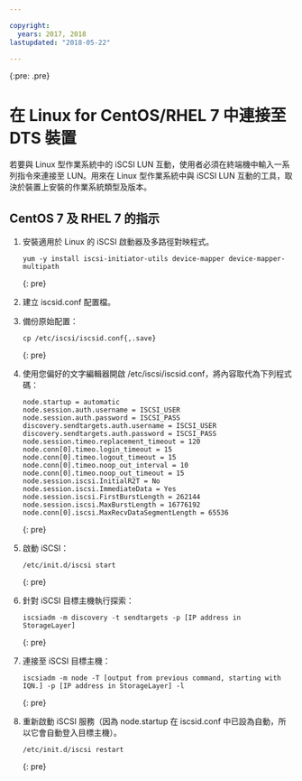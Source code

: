 ```yaml
---

copyright:
  years: 2017, 2018
lastupdated: "2018-05-22"

---
```

{:pre: .pre}

# 在 Linux for CentOS/RHEL 7 中連接至 DTS 裝置

若要與 Linux 型作業系統中的 iSCSI LUN 互動，使用者必須在終端機中輸入一系列指令來連接至 LUN。用來在 Linux 型作業系統中與 iSCSI LUN 互動的工具，取決於裝置上安裝的作業系統類型及版本。

## CentOS 7 及 RHEL 7 的指示

1. 安裝適用於 Linux 的 iSCSI 啟動器及多路徑對映程式。
   ```
   yum -y install iscsi-initiator-utils device-mapper device-mapper-multipath
   ```
   {: pre}

2. 建立 iscsid.conf 配置檔。

3. 備份原始配置：
   ```
   cp /etc/iscsi/iscsid.conf{,.save}
   ```
   {: pre}

4. 使用您偏好的文字編輯器開啟 /etc/iscsi/iscsid.conf，將內容取代為下列程式碼：
   ```
   node.startup = automatic
   node.session.auth.username = ISCSI_USER
   node.session.auth.password = ISCSI_PASS
   discovery.sendtargets.auth.username = ISCSI_USER
   discovery.sendtargets.auth.password = ISCSI_PASS
   node.session.timeo.replacement_timeout = 120
   node.conn[0].timeo.login_timeout = 15
   node.conn[0].timeo.logout_timeout = 15
   node.conn[0].timeo.noop_out_interval = 10
   node.conn[0].timeo.noop_out_timeout = 15
   node.session.iscsi.InitialR2T = No
   node.session.iscsi.ImmediateData = Yes
   node.session.iscsi.FirstBurstLength = 262144
   node.session.iscsi.MaxBurstLength = 16776192
   node.conn[0].iscsi.MaxRecvDataSegmentLength = 65536
   ```
   {: pre}

5. 啟動 iSCSI：<br/>
   ```
   /etc/init.d/iscsi start
   ```
   {: pre}

6. 針對 iSCSI 目標主機執行探索：<br/>
   ```
   iscsiadm -m discovery -t sendtargets -p [IP address in StorageLayer]
   ```
   {: pre}

7. 連接至 iSCSI 目標主機：<br/>
   ```
   iscsiadm -m node -T [output from previous command, starting with IQN.] -p [IP address in StorageLayer] -l
   ```
   {: pre}

8. 重新啟動 iSCSI 服務（因為 node.startup 在 iscsid.conf 中已設為自動，所以它會自動登入目標主機）。<br/>
   ```
   /etc/init.d/iscsi restart
   ```
   {: pre}
